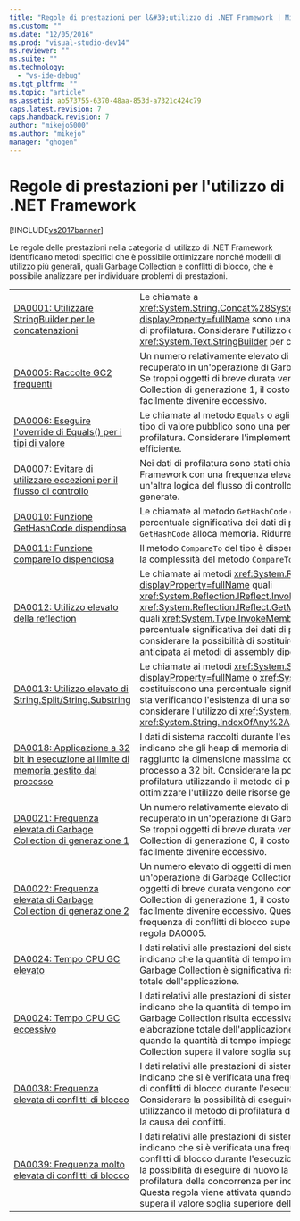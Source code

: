 ```yaml
---
title: "Regole di prestazioni per l&#39;utilizzo di .NET Framework | Microsoft Docs"
ms.custom: ""
ms.date: "12/05/2016"
ms.prod: "visual-studio-dev14"
ms.reviewer: ""
ms.suite: ""
ms.technology: 
  - "vs-ide-debug"
ms.tgt_pltfrm: ""
ms.topic: "article"
ms.assetid: ab573755-6370-48aa-853d-a7321c424c79
caps.latest.revision: 7
caps.handback.revision: 7
author: "mikejo5000"
ms.author: "mikejo"
manager: "ghogen"
---
```

# Regole di prestazioni per l&#39;utilizzo di .NET Framework
[!INCLUDE[vs2017banner](../code-quality/includes/vs2017banner.md)]

Le regole delle prestazioni nella categoria di utilizzo di .NET Framework identificano metodi specifici che è possibile ottimizzare nonché modelli di utilizzo più generali, quali Garbage Collection e conflitti di blocco, che è possibile analizzare per individuare problemi di prestazioni.  
  
|||  
|-|-|  
|[DA0001: Utilizzare StringBuilder per le concatenazioni](../profiling/da0001-use-stringbuilder-for-concatenations.md)|Le chiamate a <xref:System.String.Concat%28System.String%2CSystem.String%29?displayProperty=fullName> sono una percentuale significativa dei dati di profilatura.  Considerare l'utilizzo della classe <xref:System.Text.StringBuilder> per costruire stringhe da più segmenti.|  
|[DA0005: Raccolte GC2 frequenti](../profiling/da0005-frequent-gc2-collections.md)|Un numero relativamente elevato di oggetti di memoria .NET viene recuperato in un'operazione di Garbage Collection di generazione 2.  Se troppi oggetti di breve durata vengono conservati dopo la Garbage Collection di generazione 1, il costo di gestione della memoria può facilmente divenire eccessivo.|  
|[DA0006: Eseguire l'override di Equals\(\) per i tipi di valore](../profiling/da0006-override-equals-parens-for-value-types.md)|Le chiamate al metodo `Equals` o agli operatori di uguaglianza di un tipo di valore pubblico sono una percentuale significativa dei dati di profilatura.  Considerare l'implementazione di un metodo più efficiente.|  
|[DA0007: Evitare di utilizzare eccezioni per il flusso di controllo](../profiling/da0007-avoid-using-exceptions-for-control-flow.md)|Nei dati di profilatura sono stati chiamati gestori di eccezioni .NET Framework con una frequenza elevata.  Considerare l'utilizzo di un'altra logica del flusso di controllo per ridurre il numero di eccezioni generate.|  
|[DA0010: Funzione GetHashCode dispendiosa](../profiling/da0010-expensive-gethashcode.md)|Le chiamate al metodo `GetHashCode` del tipo costituiscono una percentuale significativa dei dati di profilatura oppure il metodo `GetHashCode` alloca memoria.  Ridurre la complessità del metodo.|  
|[DA0011: Funzione compareTo dispendiosa](../profiling/da0011-expensive-compareto.md)|Il metodo `CompareTo` del tipo è dispendioso o alloca memoria.  Ridurre la complessità del metodo `CompareTo`.|  
|[DA0012: Utilizzo elevato della reflection](../profiling/da0012-significant-amount-of-reflection.md)|Le chiamate ai metodi <xref:System.Reflection?displayProperty=fullName> quali <xref:System.Reflection.IReflect.InvokeMember%2A> e <xref:System.Reflection.IReflect.GetMember%2A> o ai metodi di tipo quali <xref:System.Type.InvokeMember%2A> costituiscono una percentuale significativa dei dati di profilatura.  Quando è possibile, considerare la possibilità di sostituire questi metodi con associazione anticipata ai metodi di assembly dipendenti.|  
|[DA0013: Utilizzo elevato di String.Split\/String.Substring](../profiling/da0013-high-usage-of-string-split-or-string-substring.md)|Le chiamate ai metodi <xref:System.String.Split%2A?displayProperty=fullName> o <xref:System.String.Substring%2A> costituiscono una percentuale significativa dei dati di profilatura.  Se si sta verificando l'esistenza di una sottostringa in una stringa, considerare l'utilizzo di <xref:System.String.IndexOf%2A> o <xref:System.String.IndexOfAny%2A>.|  
|[DA0018: Applicazione a 32 bit in esecuzione al limite di memoria gestito dal processo](../profiling/da0018-32-bit-application-running-at-process-managed-memory-limits.md)|I dati di sistema raccolti durante l'esecuzione della profilatura indicano che gli heap di memoria di .NET Framework hanno quasi raggiunto la dimensione massima consentita per gli heap gestiti in un processo a 32 bit.  Considerare la possibilità di eseguire di nuovo la profilatura utilizzando il metodo di profilatura della memoria di .NET e ottimizzare l'utilizzo delle risorse gestite dall'applicazione.|  
|[DA0021: Frequenza elevata di Garbage Collection di generazione 1](../profiling/da0021-high-rate-of-gen-1-garbage-collections.md)|Un numero relativamente elevato di oggetti di memoria .NET viene recuperato in un'operazione di Garbage Collection di generazione 1.  Se troppi oggetti di breve durata vengono conservati dopo la Garbage Collection di generazione 0, il costo di gestione della memoria può facilmente divenire eccessivo.|  
|[DA0022: Frequenza elevata di Garbage Collection di generazione 2](../profiling/da0022-high-rate-of-gen-2-garbage-collections.md)|Un numero elevato di oggetti di memoria .NET viene recuperato in un'operazione di Garbage Collection di generazione 2.  Se troppi oggetti di breve durata vengono conservati dopo la Garbage Collection di generazione 1, il costo di gestione della memoria può facilmente divenire eccessivo.  Questa regola viene attivata quando la frequenza di conflitti di blocco supera il valore soglia superiore della regola DA0005.|  
|[DA0024: Tempo CPU GC elevato](../profiling/da0023-high-gc-cpu-time.md)|I dati relativi alle prestazioni del sistema raccolti durante la profilatura indicano che la quantità di tempo impiegato nell'operazione di Garbage Collection è significativa rispetto al tempo di elaborazione totale dell'applicazione.|  
|[DA0024: Tempo CPU GC eccessivo](../profiling/da0024-excessive-gc-cpu-time.md)|I dati relativi alle prestazioni di sistema raccolti durante la profilatura indicano che la quantità di tempo impiegato nell'operazione di Garbage Collection risulta eccessivamente alta rispetto al tempo di elaborazione totale dell'applicazione.  Questa regola viene attivata quando la quantità di tempo impiegata per l'operazione di Garbage Collection supera il valore soglia superiore della regola DA0023.|  
|[DA0038: Frequenza elevata di conflitti di blocco](../profiling/da0038-high-rate-of-lock-contentions.md)|I dati relativi alle prestazioni di sistema raccolti con i dati di profilatura indicano che si è verificata una frequenza significativamente elevata di conflitti di blocco durante l'esecuzione dell'applicazione.  Considerare la possibilità di eseguire di nuovo la profilatura utilizzando il metodo di profilatura della concorrenza per individuare la causa dei conflitti.|  
|[DA0039: Frequenza molto elevata di conflitti di blocco](../profiling/da0039-very-high-rate-of-lock-contentions.md)|I dati relativi alle prestazioni di sistema raccolti con i dati di profilatura indicano che si è verificata una frequenza eccessivamente elevata di conflitti di blocco durante l'esecuzione dell'applicazione.  Considerare la possibilità di eseguire di nuovo la profilatura utilizzando il metodo di profilatura della concorrenza per individuare la causa dei conflitti.  Questa regola viene attivata quando la frequenza di conflitti di blocco supera il valore soglia superiore della regola DA0038.|